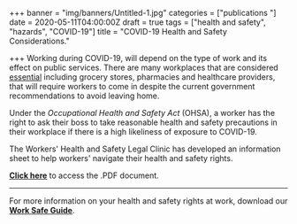 +++
banner = "img/banners/Untitled-1.jpg"
categories = ["publications "]
date = 2020-05-11T04:00:00Z
draft = true
tags = ["health and safety", "hazards", "COVID-19"]
title = "COVID-19 Health and Safety Considerations."

+++
Working during COVID-19, will depend on the type of work and its effect on public services. There are many workplaces that are considered [essential](https://www.ontario.ca/page/list-essential-workplaces "List of Essential Workplaces") including grocery stores, pharmacies and healthcare providers, that will require workers to come in despite the current government recommendations to avoid leaving home.

Under the _Occupational Health and Safety Act_ (OHSA), a worker has the right to ask their boss to take reasonable health and safety precautions in their workplace if there is a high likeliness of exposure to COVID-19.

The Workers' Health and Safety Legal Clinic has developed an information sheet to help workers' navigate their health and safety rights.

[**Click here**](https://s3.amazonaws.com/newsletter.workers-safety.ca/newsletters/Clinic+Projects/COVID-19/WHSLC_COVID-19+Health+and+Safety+Considerations.pdf "WHSLC - COVID-19 Health and Safety Considerations") to access the .PDF document.

***

For more information on your health and safety rights at work, download our [**Work Safe Guide**](https://s3.amazonaws.com/newsletter.workers-safety.ca/newsletters/Clinic+Publications/2020+Work+Safe+Guide/Work+Safe+Guide+-+2020.pdf "Work Safe Guide 2020").